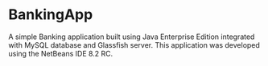 # BankingApp
 A simple Banking application built using Java Enterprise Edition integrated with MySQL database and Glassfish server. This application was developed using the NetBeans IDE 8.2 RC.
